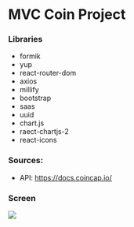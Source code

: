 # MVC Coin Project

### Libraries

- formik
- yup
- react-router-dom
- axios
- millify
- bootstrap
- saas
- uuid
- chart.js
- raect-chartjs-2
- react-icons

### Sources:

- API: https://docs.coincap.io/

### Screen

![](screen.gif)
